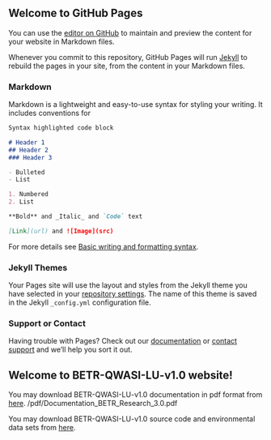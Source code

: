 ## Welcome to GitHub Pages

You can use the [editor on GitHub](https://github.com/rkgoktas/BETR-QWASI-LU-v1.0/edit/gh-pages/index.md) to maintain and preview the content for your website in Markdown files.

Whenever you commit to this repository, GitHub Pages will run [Jekyll](https://jekyllrb.com/) to rebuild the pages in your site, from the content in your Markdown files.

### Markdown

Markdown is a lightweight and easy-to-use syntax for styling your writing. It includes conventions for

```markdown
Syntax highlighted code block

# Header 1
## Header 2
### Header 3

- Bulleted
- List

1. Numbered
2. List

**Bold** and _Italic_ and `Code` text

[Link](url) and ![Image](src)
```

For more details see [Basic writing and formatting syntax](https://docs.github.com/en/github/writing-on-github/getting-started-with-writing-and-formatting-on-github/basic-writing-and-formatting-syntax).

### Jekyll Themes

Your Pages site will use the layout and styles from the Jekyll theme you have selected in your [repository settings](https://github.com/rkgoktas/BETR-QWASI-LU-v1.0/settings/pages). The name of this theme is saved in the Jekyll `_config.yml` configuration file.

### Support or Contact

Having trouble with Pages? Check out our [documentation](https://docs.github.com/categories/github-pages-basics/) or [contact support](https://support.github.com/contact) and we’ll help you sort it out.


## Welcome to BETR-QWASI-LU-v1.0 website!

You may download BETR-QWASI-LU-v1.0 documentation in pdf format from [here](/pdf/BETR-QWASI-LU_documentation.pdf). /pdf/Documentation_BETR_Research_3.0.pdf

You may download BETR-QWASI-LU-v1.0 source code and environmental data sets from [here](https://github.com/rkgoktas/BETR-QWASI-LU-v1.0/tree/main). 
